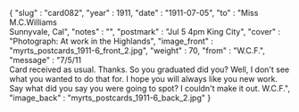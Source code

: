 {
  "slug" : "card082",
  "year" : 1911,
  "date" : "1911-07-05",
  "to" : "Miss M.C.Williams<br> Sunnyvale, Cal",
  "notes" : "",
  "postmark" : "Jul 5 4pm King City",
  "cover" : "Photograph: At work in the Highlands",
  "image_front" : "myrts_postcards_1911-6_front_2.jpg",
  "weight" : 70,
  "from" : "W.C.F.",
  "message" : "7/5/11<br>Card received as usual. Thanks. So you graduated did you? Well, I don't see what you wanted to do that for. I hope you will always like you new work. Say what did you say you were going to spot? I couldn't make it out. W.C.F.",
  "image_back" : "myrts_postcards_1911-6_back_2.jpg"
}
